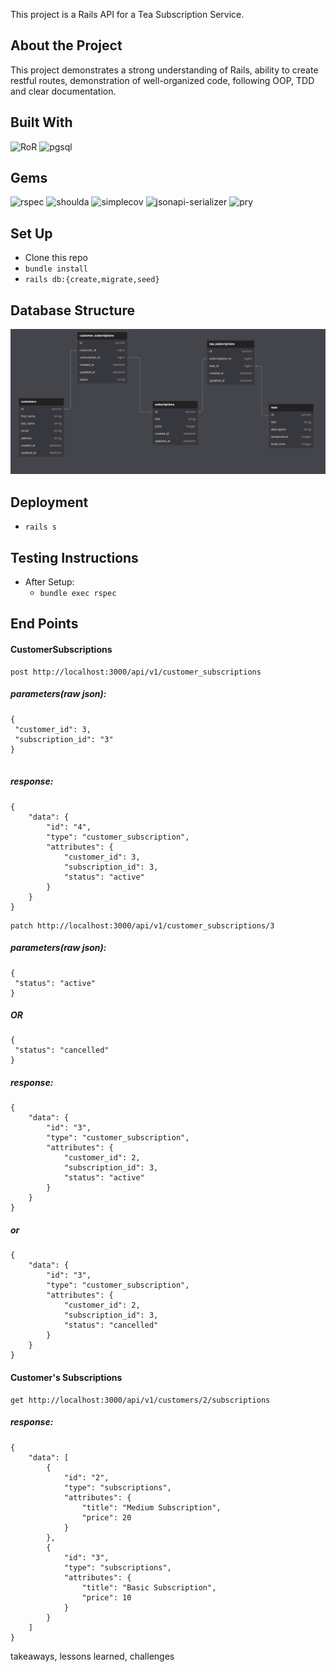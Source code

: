  This project is a Rails API for a Tea Subscription Service.

## About the Project
  This project demonstrates a strong understanding of Rails, ability to create restful routes, demonstration of well-organized code, following OOP, TDD and clear documentation.

## Built With
![RoR](https://img.shields.io/badge/Ruby_on_Rails-CC0000?style=for-the-badge&logo=ruby-on-rails&logoColor=white)
![pgsql](https://img.shields.io/badge/PostgreSQL-316192?style=for-the-badge&logo=postgresql&logoColor=white)

## Gems
![rspec](https://img.shields.io/gem/v/rspec-rails?label=rspec&style=flat-square)
![shoulda](https://img.shields.io/gem/v/shoulda-matchers?label=shoulda-matchers&style=flat-square)
![simplecov](https://img.shields.io/gem/v/simplecov?label=simplecov&style=flat-square)
![jsonapi-serializer](https://img.shields.io/gem/v/jsonapi-serializer?color=blue&label=jsonapi-serializer)
![pry](https://img.shields.io/gem/v/pry?color=blue&label=pry)

## Set Up
- Clone this repo
- `bundle install`
- `rails db:{create,migrate,seed}`

## Database Structure

![database](app/images/db_schema.png)

## Deployment
- `rails s`

## Testing Instructions

- After Setup:
    * `bundle exec rspec`

## End Points

#### CustomerSubscriptions

```
post http://localhost:3000/api/v1/customer_subscriptions
```
##### parameters(raw json):
```
{
 "customer_id": 3,
 "subscription_id": "3"
}


```
##### response:
```
{
    "data": {
        "id": "4",
        "type": "customer_subscription",
        "attributes": {
            "customer_id": 3,
            "subscription_id": 3,
            "status": "active"
        }
    }
}
```


```
patch http://localhost:3000/api/v1/customer_subscriptions/3
```
##### parameters(raw json):
```
{
 "status": "active"
}
```
##### OR
```
{
 "status": "cancelled"
}
```

##### response:
```
{
    "data": {
        "id": "3",
        "type": "customer_subscription",
        "attributes": {
            "customer_id": 2,
            "subscription_id": 3,
            "status": "active"
        }
    }
}
```

##### or
```
{
    "data": {
        "id": "3",
        "type": "customer_subscription",
        "attributes": {
            "customer_id": 2,
            "subscription_id": 3,
            "status": "cancelled"
        }
    }
}
```
#### Customer's Subscriptions

```
get http://localhost:3000/api/v1/customers/2/subscriptions
```

##### response:
```
{
    "data": [
        {
            "id": "2",
            "type": "subscriptions",
            "attributes": {
                "title": "Medium Subscription",
                "price": 20
            }
        },
        {
            "id": "3",
            "type": "subscriptions",
            "attributes": {
                "title": "Basic Subscription",
                "price": 10
            }
        }
    ]
}
```

takeaways, lessons learned, challenges 